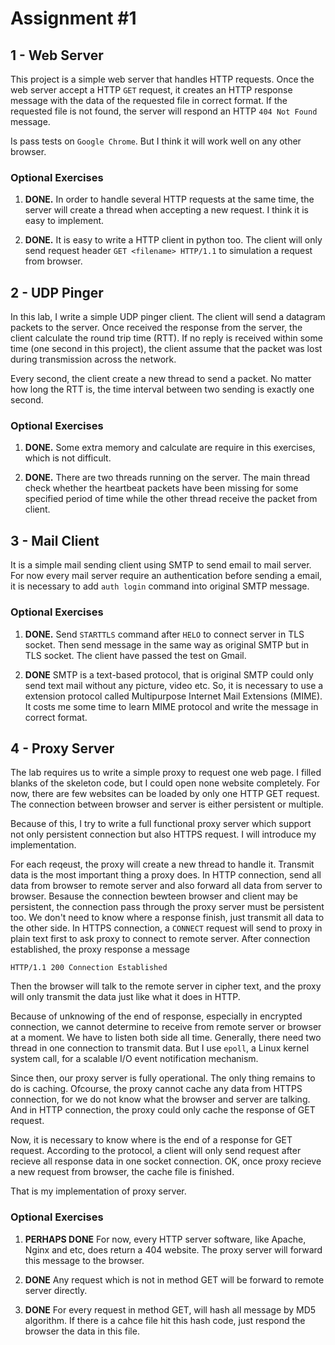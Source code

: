 # Assignment #1
## 1 - Web Server
This project is a simple web server that handles HTTP requests. Once the web server accept a HTTP ```GET``` request, it creates an HTTP response message with the data of the requested file in correct format. If the requested file is not found, the server will respond an HTTP ```404 Not Found``` message.  

Is pass tests on ```Google Chrome```. But I think it will work well on any other browser.

### Optional Exercises
1. **DONE.** In order to handle several HTTP requests at the same time, the server will create a thread when accepting a new request. I think it is easy to implement.

2. **DONE.** It is easy to write a HTTP client in python too. The client will only send request header ```GET <filename> HTTP/1.1``` to simulation a request from browser.

## 2 - UDP Pinger
In this lab, I write a simple UDP pinger client. The client will send a datagram packets to the server. Once received the response from the server, the client calculate the round trip time (RTT). If no reply is received within some time (one second in this project), the client assume that the packet was lost during transmission across the network.

Every second, the client create a new thread to send a packet. No matter how long the RTT is, the time interval between two sending is exactly one second.

### Optional Exercises
1. **DONE.** Some extra memory and calculate are require in this exercises, which is not difficult.

2. **DONE.** There are two threads running on the server. The main thread check whether the heartbeat packets have been missing for some specified period of time while the other thread receive the packet from client.

## 3 - Mail Client
It is a simple mail sending client using SMTP to send email to mail server. For now every mail server require an authentication before sending a email, it is necessary to add ```auth login``` command into original SMTP message.

### Optional Exercises
1. **DONE.** Send ```STARTTLS``` command after ```HELO``` to connect server in TLS socket. Then send message in the same way as original SMTP but in TLS socket. The client have passed the test on Gmail.

2. **DONE** SMTP is a text-based protocol, that is original SMTP could only send text mail without any picture, video etc. So, it is necessary to use a extension protocol called Multipurpose Internet Mail Extensions (MIME). It costs me some time to learn MIME protocol and write the message in correct format.

## 4 - Proxy Server
The lab requires us to write a simple proxy to request one web page. I filled blanks of the skeleton code, but I could open none website completely. For now, there are few websites can be loaded by only one HTTP GET request. The connection between browser and server is either persistent or multiple.

Because of this, I try to write a full functional proxy server which support not only persistent connection but also HTTPS request. I will introduce my implementation.

For each reqeust, the proxy will create a new thread to handle it. Transmit data is the most important thing a proxy does. In HTTP connection, send all data from browser to remote server and also forward all data from server to browser. Besause the connection bewteen browser and client may be persistent, the connection pass through the proxy server must be persistent too. We don't need to know where a response finish, just transmit all data to the other side. In HTTPS connection, a ```CONNECT``` request will send to proxy in plain text first to ask proxy to connect to remote server. After connection established, the proxy response a message 
```
HTTP/1.1 200 Connection Established
``` 
Then the browser will talk to the remote server in cipher text, and the proxy will only transmit the data just like what it does in HTTP.

Because of unknowing of the end of response, especially in encrypted connection, we cannot determine to receive from remote server or browser at a moment. We have to listen both side all time. Generally, there need two thread in one connection to transmit data. But I use ```epoll```, a Linux kernel system call, for a scalable I/O event notification mechanism.

Since then, our proxy server is fully operational. The only thing remains to do is caching. Ofcourse, the proxy cannot cache any data from HTTPS connection, for we do not know what the browser and server are talking. And in HTTP connection, the proxy could only cache the response of GET request.

Now, it is necessary to know where is the end of a response for GET request. According to the protocol, a client will only send request after recieve all response data in one socket connection. OK, once proxy recieve a new request from browser, the cache file is finished.

That is my implementation of proxy server.

### Optional Exercises
1. **PERHAPS DONE** For now, every HTTP server software, like Apache, Nginx and etc, does return a 404 website. The proxy server will forward this message to the browser.

2. **DONE** Any request which is not in method GET will be forward to remote server directly. 

3. **DONE** For every request in method GET, will hash all message by MD5 algorithm. If there is a cahce file hit this hash code, just respond the browser the data in this file.